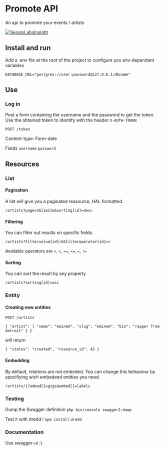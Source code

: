 # Promote API

An api to promote your events / artists

[![SensioLabsInsight](https://insight.sensiolabs.com/projects/a8fe54a5-2b61-47b7-a8d4-c6f29b3709ab/big.png)](https://insight.sensiolabs.com/projects/a8fe54a5-2b61-47b7-a8d4-c6f29b3709ab)

## Install and run

Add a .env file at the root of the project to configure you env-dependant variables

```
DATABASE_URL="postgres://user:password@127.0.0.1/dbname"
```

## Use

### Log in
Post a form containing the username and the password to get the token.
Use the obtained token to identify with the header `X-AUTH-TOKEN`

`POST /token`

Content-type: Form-date

Fields `username` `password`

## Resources

### List

#### Pagination
A list will give you a paginated ressource, HAL formatted.

`/artists?page=2&limite&sorting[id]=desc`

#### Filtering
You can filter out results on specific fields.

`/artists?filtervalue[id]=5&filteroperator[id]=>`

Available operators are `>`, `<`, `>=`, `<=`, `=`, `!=`


#### Sorting
You can sort the result by any property

`/artists?sorting[id]=asc`

### Entity
#### Creating new entities
`POST /artists`

`{
     "artist": {
         "name": "eminem",
         "slug": "eminem",
         "bio": "rapper from detroit"
     }
 }`

 will return

`{
  "status": "created",
  "resource_id": 42
}`


#### Embedding

By default, relations are not embeded. You can change this behaviour by specifiying wich embedeed entities you need.

`/artists/1?embed[]=gigs&embed[]=labels`


### Testing

Dump the Swagger definition
`php bin/console swagger2:dump`

Test it with dredd !
`npm install`
`dredd`

### Documentation

Use swagger-ui :)